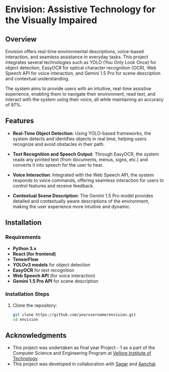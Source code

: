 # Envision: Assistive Technology for the Visually Impaired

## Overview

Envision offers real-time environmental descriptions, voice-based interaction, and seamless assistance in everyday tasks. This project integrates several technologies such as YOLO (You Only Look Once) for object detection, EasyOCR for optical character recognition (OCR), Web Speech API for voice interaction, and Gemini 1.5 Pro for scene description and contextual understanding.

The system aims to provide users with an intuitive, real-time assistive experience, enabling them to navigate their environment, read text, and interact with the system using their voice, all while maintaining an accuracy of 97%.

## Features

- **Real-Time Object Detection**: Using YOLO-based frameworks, the system detects and identifies objects in real time, helping users recognize and avoid obstacles in their path.
  
- **Text Recognition and Speech Output**: Through EasyOCR, the system reads any printed text (from documents, menus, signs, etc.) and converts it into speech for the user to hear.
  
- **Voice Interaction**: Integrated with the Web Speech API, the system responds to voice commands, offering seamless interaction for users to control features and receive feedback.
  
- **Contextual Scene Description**: The Gemini 1.5 Pro model provides detailed and contextually aware descriptions of the environment, making the user experience more intuitive and dynamic.

## Installation

### Requirements

- **Python 3.x**
- **React (for frontend)**
- **TensorFlow**
- **YOLOv3 models** for object detection
- **EasyOCR** for text recognition
- **Web Speech API** (for voice interaction)
- **Gemini 1.5 Pro API** for scene description

### Installation Steps

1. Clone the repository:
   ```bash
   git clone https://github.com/yourusername/envision.git
   cd envision

## Acknowledgments

- This project was undertaken as final year Project - 1 as a part of the Computer Science and Engineering Program at [Vellore Institute of Technology](https://vit.ac.in/).
- This project was developed in collaboration with [Sagar](https://github.com/Sagar-Mondal) and [Aanchal](https://github.com/aanchxl).
